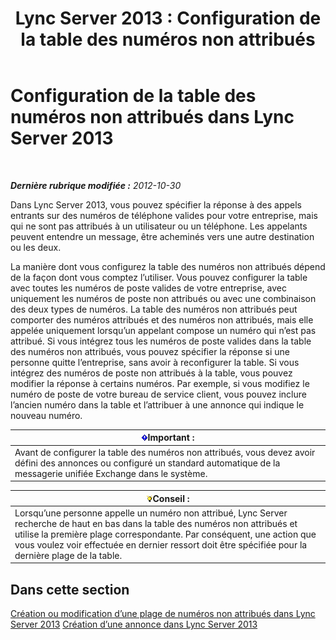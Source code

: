 ﻿---
title: 'Lync Server 2013 : Configuration de la table des numéros non attribués'
TOCTitle: Configuration de la table des numéros non attribués
ms:assetid: eaa01986-e92f-4328-acf6-4e46c4306a04
ms:mtpsurl: https://technet.microsoft.com/fr-fr/library/Gg399053(v=OCS.15)
ms:contentKeyID: 49299257
ms.date: 05/20/2016
mtps_version: v=OCS.15
ms.translationtype: HT
---

# Configuration de la table des numéros non attribués dans Lync Server 2013

 

_**Dernière rubrique modifiée :** 2012-10-30_

Dans Lync Server 2013, vous pouvez spécifier la réponse à des appels entrants sur des numéros de téléphone valides pour votre entreprise, mais qui ne sont pas attribués à un utilisateur ou un téléphone. Les appelants peuvent entendre un message, être acheminés vers une autre destination ou les deux.

La manière dont vous configurez la table des numéros non attribués dépend de la façon dont vous comptez l’utiliser. Vous pouvez configurer la table avec toutes les numéros de poste valides de votre entreprise, avec uniquement les numéros de poste non attribués ou avec une combinaison des deux types de numéros. La table des numéros non attribués peut comporter des numéros attribués et des numéros non attribués, mais elle appelée uniquement lorsqu’un appelant compose un numéro qui n’est pas attribué. Si vous intégrez tous les numéros de poste valides dans la table des numéros non attribués, vous pouvez spécifier la réponse si une personne quitte l’entreprise, sans avoir à reconfigurer la table. Si vous intégrez des numéros de poste non attribués à la table, vous pouvez modifier la réponse à certains numéros. Par exemple, si vous modifiez le numéro de poste de votre bureau de service client, vous pouvez inclure l’ancien numéro dans la table et l’attribuer à une annonce qui indique le nouveau numéro.

<table>
<thead>
<tr class="header">
<th><img src="images/Gg425917.important(OCS.15).gif" title="important" alt="important" />Important :</th>
</tr>
</thead>
<tbody>
<tr class="odd">
<td>Avant de configurer la table des numéros non attribués, vous devez avoir défini des annonces ou configuré un standard automatique de la messagerie unifiée Exchange dans le système.</td>
</tr>
</tbody>
</table>


<table>
<thead>
<tr class="header">
<th><img src="images/JJ205025.tip(OCS.15).gif" title="tip" alt="tip" />Conseil :</th>
</tr>
</thead>
<tbody>
<tr class="odd">
<td>Lorsqu’une personne appelle un numéro non attribué, Lync Server recherche de haut en bas dans la table des numéros non attribués et utilise la première plage correspondante. Par conséquent, une action que vous voulez voir effectuée en dernier ressort doit être spécifiée pour la dernière plage de la table.</td>
</tr>
</tbody>
</table>


## Dans cette section

[Création ou modification d’une plage de numéros non attribués dans Lync Server 2013](lync-server-2013-create-or-modify-an-unassigned-number-range.md) [Création d’une annonce dans Lync Server 2013](lync-server-2013-create-an-announcement.md)

